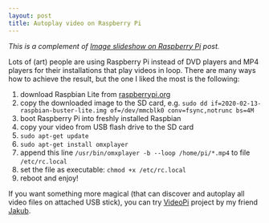 ```yaml
---
layout: post
title: Autoplay video on Raspberry Pi
---
```


*This is a complement of [Image slideshow on Raspberry Pi](/image-slideshow-on-raspberry-pi/) post.*

Lots of (art) people are using Raspberry Pi instead of DVD players and MP4 players for their installations that play videos in loop.
There are many ways how to achieve the result, but the one I liked the most is the following:

1. download Raspbian Lite from [raspberrypi.org](https://www.raspberrypi.org/downloads/raspbian/)
2. copy the downloaded image to the SD card, e.g. `sudo dd if=2020-02-13-raspbian-buster-lite.img of=/dev/mmcblk0 conv=fsync,notrunc bs=4M`
3. boot Raspberry Pi into freshly installed Raspbian
4. copy your video from USB flash drive to the SD card
5. `sudo apt-get update`
6. `sudo apt-get install omxplayer`
7. append this line `/usr/bin/omxplayer -b --loop /home/pi/*.mp4` to file `/etc/rc.local`
8. set the file as executable: `chmod +x /etc/rc.local`
9. reboot and enjoy!

If you want something more magical (that can discover and autoplay all video files on attached USB stick), you can try [VideoPi](https://videopi.saloun.cz/) project by my friend [Jakub](https://www.jakubvalenta.cz/).
